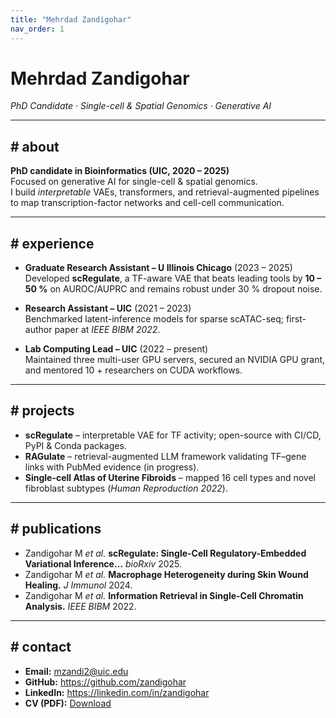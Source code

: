 ```yaml
---
title: "Mehrdad Zandigohar"
nav_order: 1
---
```


# Mehrdad Zandigohar

*PhD Candidate · Single-cell & Spatial Genomics · Generative AI*

---

## <span id="about" class="code"># about</span>

**PhD candidate in Bioinformatics (UIC, 2020 – 2025)**  
Focused on generative AI for single-cell & spatial genomics.  
I build *interpretable* VAEs, transformers, and retrieval-augmented pipelines to map transcription-factor networks and cell-cell communication.

---

## <span id="experience" class="code"># experience</span>

- **Graduate Research Assistant – U Illinois Chicago** (2023 – 2025)  
  Developed **scRegulate**, a TF-aware VAE that beats leading tools by **10 – 50 %** on AUROC/AUPRC and remains robust under 30 % dropout noise.

- **Research Assistant – UIC** (2021 – 2023)  
  Benchmarked latent-inference models for sparse scATAC-seq; first-author paper at *IEEE BIBM 2022*.

- **Lab Computing Lead – UIC** (2022 – present)  
  Maintained three multi-user GPU servers, secured an NVIDIA GPU grant, and mentored 10 + researchers on CUDA workflows.

---

## <span id="projects" class="code"># projects</span>

- **scRegulate** – interpretable VAE for TF activity; open-source with CI/CD, PyPI & Conda packages.  
- **RAGulate** – retrieval-augmented LLM framework validating TF–gene links with PubMed evidence (in progress).  
- **Single-cell Atlas of Uterine Fibroids** – mapped 16 cell types and novel fibroblast subtypes (*Human Reproduction 2022*).

---

## <span id="publications" class="code"># publications</span>

- Zandigohar M *et al.* **scRegulate: Single-Cell Regulatory-Embedded Variational Inference…** *bioRxiv* 2025.  
- Zandigohar M *et al.* **Macrophage Heterogeneity during Skin Wound Healing.** *J Immunol* 2024.  
- Zandigohar M *et al.* **Information Retrieval in Single-Cell Chromatin Analysis.** *IEEE BIBM* 2022.

---

## <span id="contact" class="code"># contact</span>

- **Email:** mzandi2@uic.edu  
- **GitHub:** <https://github.com/zandigohar>  
- **LinkedIn:** <https://linkedin.com/in/zandigohar>  
- **CV (PDF):** [Download](/assets/CV_mehrdad_v10.pdf)
